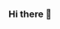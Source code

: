 ### Hi there 👋

<!-- [![Anurag's GitHub stats](https://github-readme-stats.vercel.app/api?username=Salitha Ekanayaka)](https://github.com/anuraghazra/github-readme-stats) -->

<!--
**SalithaEkanayaka123/SalithaEkanayaka123** is a ✨ _special_ ✨ repository because its `README.md` (this file) appears on your GitHub profile.

Here are some ideas to get you started:

- 🔭 I’m currently an undergraduate in Sri lanka Institute of Information Technology 
- 🌱 I’m currently studying in 3rd year 2nd semester in Software Engineering Specification 
- 👯 I’m looking to collaborate on Frameworks like React and Springboot, Java 
- 💬 Ask me about ...
- 📫 How to reach me: ...
- 😄 Pronouns: ...
- ⚡ Fun fact: ...
-->
